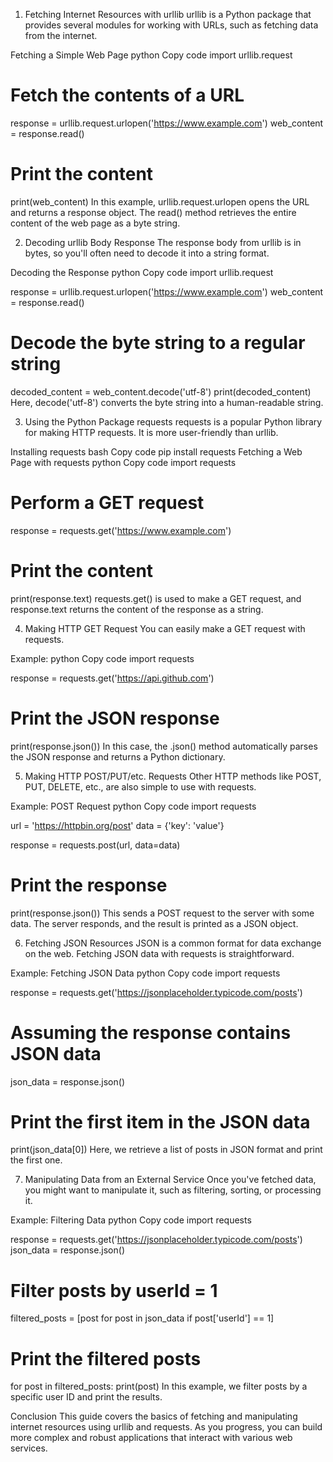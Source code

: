 
1. Fetching Internet Resources with urllib
urllib is a Python package that provides several modules for working with URLs, such as fetching data from the internet.

Fetching a Simple Web Page
python
Copy code
import urllib.request

# Fetch the contents of a URL
response = urllib.request.urlopen('https://www.example.com')
web_content = response.read()

# Print the content
print(web_content)
In this example, urllib.request.urlopen opens the URL and returns a response object. The read() method retrieves the entire content of the web page as a byte string.

2. Decoding urllib Body Response
The response body from urllib is in bytes, so you'll often need to decode it into a string format.

Decoding the Response
python
Copy code
import urllib.request

response = urllib.request.urlopen('https://www.example.com')
web_content = response.read()

# Decode the byte string to a regular string
decoded_content = web_content.decode('utf-8')
print(decoded_content)
Here, decode('utf-8') converts the byte string into a human-readable string.

3. Using the Python Package requests
requests is a popular Python library for making HTTP requests. It is more user-friendly than urllib.

Installing requests
bash
Copy code
pip install requests
Fetching a Web Page with requests
python
Copy code
import requests

# Perform a GET request
response = requests.get('https://www.example.com')

# Print the content
print(response.text)
requests.get() is used to make a GET request, and response.text returns the content of the response as a string.

4. Making HTTP GET Request
You can easily make a GET request with requests.

Example:
python
Copy code
import requests

response = requests.get('https://api.github.com')

# Print the JSON response
print(response.json())
In this case, the .json() method automatically parses the JSON response and returns a Python dictionary.

5. Making HTTP POST/PUT/etc. Requests
Other HTTP methods like POST, PUT, DELETE, etc., are also simple to use with requests.

Example: POST Request
python
Copy code
import requests

url = 'https://httpbin.org/post'
data = {'key': 'value'}

response = requests.post(url, data=data)

# Print the response
print(response.json())
This sends a POST request to the server with some data. The server responds, and the result is printed as a JSON object.

6. Fetching JSON Resources
JSON is a common format for data exchange on the web. Fetching JSON data with requests is straightforward.

Example: Fetching JSON Data
python
Copy code
import requests

response = requests.get('https://jsonplaceholder.typicode.com/posts')

# Assuming the response contains JSON data
json_data = response.json()

# Print the first item in the JSON data
print(json_data[0])
Here, we retrieve a list of posts in JSON format and print the first one.

7. Manipulating Data from an External Service
Once you've fetched data, you might want to manipulate it, such as filtering, sorting, or processing it.

Example: Filtering Data
python
Copy code
import requests

response = requests.get('https://jsonplaceholder.typicode.com/posts')
json_data = response.json()

# Filter posts by userId = 1
filtered_posts = [post for post in json_data if post['userId'] == 1]

# Print the filtered posts
for post in filtered_posts:
    print(post)
In this example, we filter posts by a specific user ID and print the results.

Conclusion
This guide covers the basics of fetching and manipulating internet resources using urllib and requests. As you progress, you can build more complex and robust applications that interact with various web services.